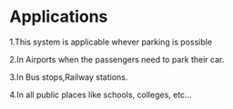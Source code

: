 # Applications

  1.This system is applicable whever parking is possible
  
  2.In Airports when the passengers need to park their car.
 
  3.In Bus stops,Railway stations.

  4.In all public places like schools, colleges, etc...

 

